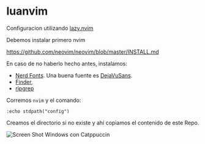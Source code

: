 # luanvim
Configuracion utilizando [lazy.nvim](https://github.com/folke/lazy.nvim) 

Debemos instalar primero nvim 

https://github.com/neovim/neovim/blob/master/INSTALL.md

En caso de no haberlo hecho antes, instalamos:

* [Nerd Fonts](https://www.nerdfonts.com/). Una buena fuente es [DejaVuSans](https://www.programmingfonts.org/#dejavu).
* [Finder](https://github.com/sharkdp/fd),
* [ripgrep](https://github.com/BurntSushi/ripgrep?tab=readme-ov-file#installation)




Corremos `nvim` y el comando:  

```:echo stdpath("config")```

Creamos el directorio si no existe y ahí copiamos el contenido de este Repo.

![Screen Shot Windows con Catppuccin](./img/windows.png?raw=true "En Windows, `colorscheme`: catppuccin")
